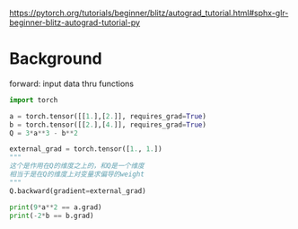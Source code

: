 https://pytorch.org/tutorials/beginner/blitz/autograd_tutorial.html#sphx-glr-beginner-blitz-autograd-tutorial-py

# Background
forward: input data thru functions
```python
import torch

a = torch.tensor([[1.],[2.]], requires_grad=True)
b = torch.tensor([[2.],[4.]], requires_grad=True)
Q = 3*a**3 - b**2

external_grad = torch.tensor([1., 1.]) 
"""
这个是作用在Q的维度之上的，和Q是一个维度
相当于是在Q的维度上对变量求偏导的weight
"""
Q.backward(gradient=external_grad)

print(9*a**2 == a.grad)
print(-2*b == b.grad)
```